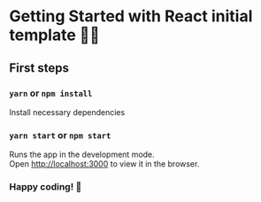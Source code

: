 # Getting Started with React initial template 👨‍💻

## First steps

### `yarn` or `npm install`

Install necessary dependencies 

### `yarn start` or `npm start`

Runs the app in the development mode.\
Open [http://localhost:3000](http://localhost:3000) to view it in the browser.

### Happy coding! 🙌

